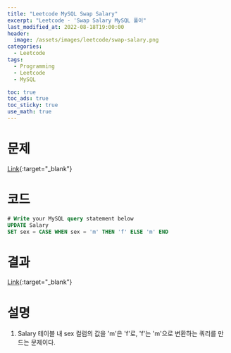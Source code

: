 ```yaml
---
title: "Leetcode MySQL Swap Salary"
excerpt: "Leetcode - 'Swap Salary MySQL 풀이"
last_modified_at: 2022-08-18T19:00:00
header:
  image: /assets/images/leetcode/swap-salary.png
categories:
  - Leetcode
tags:
  - Programming
  - Leetcode
  - MySQL

toc: true
toc_ads: true
toc_sticky: true
use_math: true
---
```

# 문제
[Link](https://leetcode.com/problems/swap-salary/){:target="_blank"}

# 코드
```sql
# Write your MySQL query statement below
UPDATE Salary
SET sex = CASE WHEN sex = 'm' THEN 'f' ELSE 'm' END
```

# 결과
[Link](https://leetcode.com/submissions/detail/776813154/){:target="_blank"}

# 설명
1. Salary 테이블 내 sex 컬럼의 값을 'm'은 'f'로, 'f'는 'm'으로 변환하는 쿼리를 만드는 문제이다.